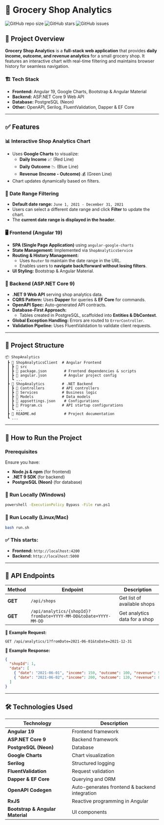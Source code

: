 ﻿# 🛒 Grocery Shop Analytics

![GitHub repo size](https://img.shields.io/github/repo-size/your-username/grocery-shop-analytics?style=flat-square)
![GitHub stars](https://img.shields.io/github/stars/your-username/grocery-shop-analytics?style=flat-square)
![GitHub issues](https://img.shields.io/github/issues/your-username/grocery-shop-analytics?style=flat-square)

## 📌 Project Overview
**Grocery Shop Analytics** is a **full-stack web application** that provides **daily income, outcome, and revenue analytics** for a small grocery shop. It features an interactive chart with real-time filtering and maintains browser history for seamless navigation.

### 🏗 Tech Stack
- **Frontend:** Angular 19, Google Charts, Bootstrap & Angular Material
- **Backend:** ASP.NET Core 9 Web API
- **Database:** PostgreSQL (Neon)
- **Other:** OpenAPI, Serilog, FluentValidation, Dapper & EF Core

---

## ✅ Features
### 📊 Interactive Shop Analytics Chart
- Uses **Google Charts** to visualize:
  - **Daily Income** 📈 (Red Line)
  - **Daily Outcome** 📉 (Blue Line)
  - **Revenue (Income - Outcome)** 💰 (Green Line)
- Chart updates dynamically based on filters.

### 📅 Date Range Filtering
- **Default date range:** `June 1, 2021 - December 31, 2021`
- Users can select a different date range and click **Filter** to update the chart.
- The **current date range is displayed in the header**.

### 🖥️ Frontend (Angular 19)
- **SPA (Single Page Application)** using `angular-google-charts`
- **State Management:** Implemented via `ShopAnalyticsService`
- **Routing & History Management:**
  - Uses `Router` to maintain the date range in the URL.
  - Enables users to **navigate back/forward without losing filters**.
- **UI Styling:** Bootstrap & Angular Material.

### 🚀 Backend (ASP.NET Core 9)
- **.NET 9 Web API** serving shop analytics data.
- **CQRS Pattern:** Uses **Dapper** for queries & **EF Core** for commands.
- **OpenAPI Spec:** Auto-generated API contracts.
- **Database-First Approach:**
  - Tables created in PostgreSQL, scaffolded into **Entities & DbContext**.
- **Global Exception Handling:** Errors are routed to `ErrorController`.
- **Validation Pipeline:** Uses FluentValidation to validate client requests.

---

## 📂 Project Structure
```
📦 ShopAnalytics
 ┣ 📂 ShopAnalyticsClient  # Angular Frontend
 ┃ ┣ 📂 src
 ┃ ┣ 📄 package.json        # Frontend dependencies & scripts
 ┃ ┣ 📄 angular.json        # Angular project config
 ┃ ┗ ...
 ┣ 📂 ShopAnalytics        # .NET Backend
 ┃ ┣ 📂 Controllers        # API controllers
 ┃ ┣ 📂 Services           # Business logic
 ┃ ┣ 📂 Models             # Data models
 ┃ ┣ 📄 appsettings.json    # Configurations
 ┃ ┣ 📄 Program.cs         # API startup configurations
 ┃ ┗ ...
 ┣ 📄 README.md             # Project documentation
 ┗ ...
```

---

## 🚀 How to Run the Project
### Prerequisites
Ensure you have:
- **Node.js & npm** (for frontend)
- **.NET 9 SDK** (for backend)
- **PostgreSQL (Neon)** (for database)

### 🏃 Run Locally (Windows)
```sh
powershell -ExecutionPolicy Bypass -File run.ps1
```

### 🏃 Run Locally (Linux/Mac)
```sh
bash run.sh
```

### ✅ This starts:
- **Frontend:** `http://localhost:4200`
- **Backend:** `http://localhost:5000`

---

## 🔗 API Endpoints
| Method | Endpoint | Description |
|--------|---------|-------------|
| **GET** | `/api/shops` | Get list of available shops |
| **GET** | `/api/analytics/{shopId}?fromDate=YYYY-MM-DD&toDate=YYYY-MM-DD` | Get analytics data for a shop |

📌 **Example Request:**
```http
GET /api/analytics/1?fromDate=2021-06-01&toDate=2021-12-31
```

📌 **Example Response:**
```json
{
  "shopId": 1,
  "data": [
    { "date": "2021-06-01", "income": 150, "outcome": 100, "revenue": 50 },
    { "date": "2021-06-02", "income": 200, "outcome": 120, "revenue": 80 }
  ]
}
```

---

## 🛠 Technologies Used
| Technology                       | Description |
|----------------------------------|-------------|
| **Angular 19**                   | Frontend framework |
| **ASP.NET Core 9**               | Backend framework |
| **PostgreSQL (Neon)**            | Database |
| **Google Charts**                | Chart visualization |
| **Serilog**                      | Structured logging |
| **FluentValidation**             | Request validation |
| **Dapper & EF Core**             | Querying and ORM |
| **OpenAPI Codegen**              | Auto-generates frontend & backend integration |
| **RxJS**                         | Reactive programming in Angular |
| **Bootstrap & Angular Material** | UI components |

